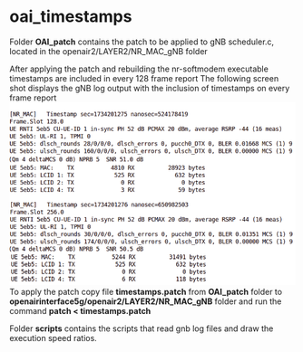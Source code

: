 # oai_timestamps



Folder **OAI_patch** contains the patch to be applied to gNB scheduler.c, located
in the openair2/LAYER2/NR_MAC_gNB folder

After applying the patch and rebuilding the nr-softmodem executable timestamps are included in every 128 frame report
The following screen shot displays the gNB log output with the inclusion of timestamps on every frame report
![Screenshot of timestamps in gNB log file](timestamps_screenshot.png)
To apply the patch copy file **timestamps.patch** from **OAI_patch** folder to **openairinterface5g/openair2/LAYER2/NR_MAC_gNB** folder
and run the command **patch < timestamps.patch**


Folder **scripts** contains the scripts that read gnb log files and draw the execution speed ratios.



